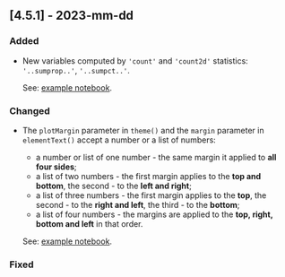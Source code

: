 ## [4.5.1] - 2023-mm-dd

### Added

- New variables computed by `'count'` and `'count2d'` statistics: `'..sumprop..'`, `'..sumpct..'`.

  See: [example notebook](https://nbviewer.org/github/JetBrains/lets-plot-kotlin/blob/master/docs/examples/jupyter-notebooks/f-4.5.1/new_stat_count_vars.ipynb).


### Changed

- The `plotMargin` parameter in `theme()` and the `margin` parameter in `elementText()` accept a number or a list of numbers:
  - a number or list of one number - the same margin it applied to **all four sides**;
  - a list of two numbers - the first margin applies to the **top and bottom**, the second - to the **left and right**;
  - a list of three numbers -  the first margin applies to the **top**, the second - to the **right and left**,
    the third - to the **bottom**;
  - a list of four numbers - the margins are applied to the **top, right, bottom and left** in that order.

  See: [example notebook](https://nbviewer.org/github/JetBrains/lets-plot-kotlin/blob/master/docs/examples/jupyter-notebooks/f-4.5.1/margins.ipynb).


### Fixed

